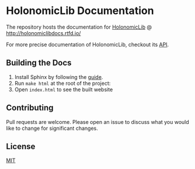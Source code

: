 # HolonomicLib Documentation

The repository hosts the documentation for [HolonomicLib](https://github.com/jazonshou/HolonomicLib) @ http://holonomiclibdocs.rtfd.io/

For more precise documentation of HolonomicLib, checkout its [API](https://jazonshou.github.io/HolonomicLib/html/index.html). 

## Building the Docs
1. Install Sphinx by following the [guide](https://www.sphinx-doc.org/en/master/usage/installation.html). 
2. Run ``make html`` at the root of the project: 
3. Open ``index.html`` to see the built website

## Contributing
Pull requests are welcome. Please open an issue to discuss what you would like to change for significant changes.

## License
[MIT](https://choosealicense.com/licenses/mit/)
